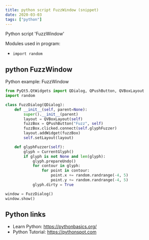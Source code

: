 ```yaml
---
title: python script FuzzWindow (snippet)
date: 2020-03-03
tags: ["python"]
---
```

Python script 'FuzzWindow'


Modules used in program: 
* `import random`

## python FuzzWindow

Python example: FuzzWindow

```python
from PyQt5.QtWidgets import QDialog, QPushButton, QVBoxLayout
import random

class FuzzDialog(QDialog):
    def __init__(self, parent=None):
        super().__init__(parent)
        layout = QVBoxLayout(self)
        fuzzBox = QPushButton("Fuzz", self)
        fuzzBox.clicked.connect(self.glyphFuzzer)
        layout.addWidget(fuzzBox)
        self.setLayout(layout)

    def glyphFuzzer(self):
        glyph = CurrentGlyph()
        if glyph is not None and len(glyph):
            glyph.prepareUndo()
            for contour in glyph:
                for point in contour:
                    point.x += random.randrange(-4, 5)
                    point.y += random.randrange(-4, 5)
            glyph.dirty = True

window = FuzzDialog()
window.show()

```

## Python links

- Learn Python: https://pythonbasics.org/
- Python Tutorial: https://pythonspot.com
